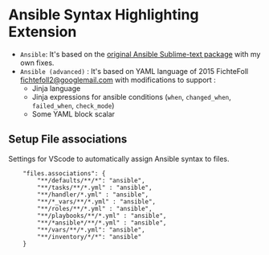 # Ansible Syntax Highlighting Extension

- `Ansible`: It's based on the [original Ansible Sublime-text package](https://github.com/clifford-github/sublime-ansible) with my own fixes.
- `Ansible (advanced)` : It's based on YAML language of 2015 FichteFoll <fichtefoll2@googlemail.com> with modifications to support :
    - Jinja language
    - Jinja expressions for ansible conditions (`when`, `changed_when`, `failed_when`, `check_mode`)
    - Some YAML block scalar
    
## Setup File associations

Settings for VScode to automatically assign Ansible syntax to files.

```
    "files.associations": {
        "**/defaults/**/*": "ansible",
        "**/tasks/**/*.yml" : "ansible",
        "**/handler/*.yml" : "ansible",
        "**/*_vars/**/*.yml" : "ansible",
        "**/roles/**/*.yml" : "ansible",
        "**/playbooks/**/*.yml" : "ansible",
        "**/*ansible*/**/*.yml" : "ansible",
        "**/vars/**/*.yml": "ansible",
        "**/inventory/*/*": "ansible"
    }
```
